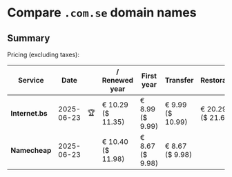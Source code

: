 # Compare `.com.se` domain names

## Summary

Pricing (excluding taxes):

| Service | Date |  | / Renewed year | First year | Transfer | Restoration |
|--|--|--|--|--|--|--|
| **Internet.bs** | 2025-06-23 | 🏆 | € 10.29<br>($ 11.35) | € 8.99<br>($ 9.99) | € 9.99<br>($ 10.99) | € 20.29<br>($ 21.69) |
| **Namecheap** | 2025-06-23 |  | € 10.40<br>($ 11.98) | € 8.67<br>($ 9.98) | € 8.67<br>($ 9.98) |  |
